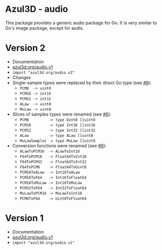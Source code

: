 # Azul3D - audio #
This package provides a generic audio package for Go. It is very similar to Go's image package, except for audio.

# Version 2 #
* Documentation
 * [azul3d.org/audio.v1](http://azul3d.org/audio.v2)
 * `import "azul3d.org/audio.v2"`
* Changes
 * Single-sample types were replaced by their direct Go type (see [#6](https://github.com/azul3d/audio/issues/6)):
   * `PCM8  -> uint8`
   * `PCM16 -> int16`
   * `PCM32 -> int32`
   * `ALaw  -> uint8`
   * `MuLaw -> uint8`
 * Slices of samples types were renamed (see [#6](https://github.com/azul3d/audio/issues/6)):
   * `PCM8         -> type Uint8 []uint8`
   * `PCM16        -> type Int16 []int16`
   * `PCM32        -> type Int32 []int32`
   * `ALaw         -> type ALaw []uint8`
   * `MuLawSamples -> type MuLaw []uint8`
 * Conversion functions were renamed (see [#6](https://github.com/azul3d/audio/issues/6)):
   * `ALawToPCM16  -> ALawToInt16`
   * `F64ToPCM16   -> Float64ToInt16`
   * `F64ToPCM32   -> Float64ToInt32`
   * `F64ToPCM8    -> Float64ToUint8`
   * `PCM16ToALaw  -> Int16ToALaw`
   * `PCM16ToF64   -> Int16ToFloat64`
   * `PCM16ToMuLaw -> Int16ToMuLaw`
   * `PCM32ToF64   -> Int32ToFloat64`
   * `MuLawToPCM16 -> MuLawToInt16`
   * `PCM8ToF64    -> Uint8ToFloat64`

# Version 1 #
* Documentation
 * [azul3d.org/audio.v1](http://azul3d.org/audio.v1)
 * `import "azul3d.org/audio.v1"`

